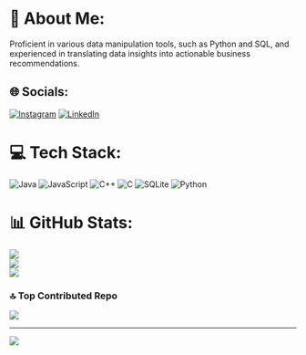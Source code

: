 # 💫 About Me:
Proficient in various data manipulation tools, such as Python and SQL, and experienced in translating data insights into actionable business recommendations.


## 🌐 Socials:
[![Instagram](https://img.shields.io/badge/Instagram-%23E4405F.svg?logo=Instagram&logoColor=white)](https://instagram.com/arunima._.mishra) [![LinkedIn](https://img.shields.io/badge/LinkedIn-%230077B5.svg?logo=linkedin&logoColor=white)](https://linkedin.com/in/https://www.linkedin.com/in/arunima-mishra-a604041b9/) 

# 💻 Tech Stack:
![Java](https://img.shields.io/badge/java-%23ED8B00.svg?style=for-the-badge&logo=openjdk&logoColor=white) ![JavaScript](https://img.shields.io/badge/javascript-%23323330.svg?style=for-the-badge&logo=javascript&logoColor=%23F7DF1E) ![C++](https://img.shields.io/badge/c++-%2300599C.svg?style=for-the-badge&logo=c%2B%2B&logoColor=white) ![C](https://img.shields.io/badge/c-%2300599C.svg?style=for-the-badge&logo=c&logoColor=white) ![SQLite](https://img.shields.io/badge/sqlite-%2307405e.svg?style=for-the-badge&logo=sqlite&logoColor=white) ![Python](https://img.shields.io/badge/python-3670A0?style=for-the-badge&logo=python&logoColor=ffdd54)
# 📊 GitHub Stats:
![](https://github-readme-stats.vercel.app/api?username=arunima172&theme=dark&hide_border=false&include_all_commits=true&count_private=true)<br/>
![](https://github-readme-streak-stats.herokuapp.com/?user=arunima172&theme=dark&hide_border=false)<br/>
![](https://github-readme-stats.vercel.app/api/top-langs/?username=arunima172&theme=dark&hide_border=false&include_all_commits=true&count_private=true&layout=compact)

### 🔝 Top Contributed Repo
![](https://github-contributor-stats.vercel.app/api?username=arunima172&limit=5&theme=dark&combine_all_yearly_contributions=true)

---
[![](https://visitcount.itsvg.in/api?id=arunima172&icon=5&color=1)](https://visitcount.itsvg.in)

<!-- Proudly created with GPRM ( https://gprm.itsvg.in ) -->
